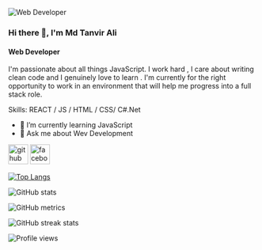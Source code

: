 ![Web Developer](https://scontent.fcgp3-1.fna.fbcdn.net/v/t1.6435-9/116741224_3079881508774376_6376179789990890098_n.jpg?_nc_cat=103&ccb=1-5&_nc_sid=174925&_nc_ohc=amIEgrnD49gAX_D_KJ6&_nc_ht=scontent.fcgp3-1.fna&oh=06922b3ec31656bfa122f53c23e01efd&oe=61859C32)

### Hi there 👋, I'm Md Tanvir Ali
#### Web Developer

I'm passionate about all things JavaScript. I work hard , I care about writing clean code and I genuinely love to learn . I'm currently for the right opportunity to work in an environment that will help me progress into a full stack role.

Skills:  REACT / JS / HTML / CSS/ C#.Net

- 🌱 I’m currently learning JavaScript 
- 💬 Ask me about Wev Development 


[<img src='https://cdn.jsdelivr.net/npm/simple-icons@3.0.1/icons/github.svg' alt='github' height='40'>](https://github.com/Tanvir0234)  [<img src='https://cdn.jsdelivr.net/npm/simple-icons@3.0.1/icons/facebook.svg' alt='facebook' height='40'>](https://www.facebook.com/https://www.facebook.com/tanvir.ali.10)  

[![Top Langs](https://github-readme-stats.vercel.app/api/top-langs/?username=Tanvir0234)](https://github.com/anuraghazra/github-readme-stats)

![GitHub stats](https://github-readme-stats.vercel.app/api?username=Tanvir0234&show_icons=true)  

![GitHub metrics](https://metrics.lecoq.io/Tanvir0234)  

![GitHub streak stats](https://github-readme-streak-stats.herokuapp.com/?user=Tanvir0234)  

![Profile views](https://gpvc.arturio.dev/Tanvir0234)  
